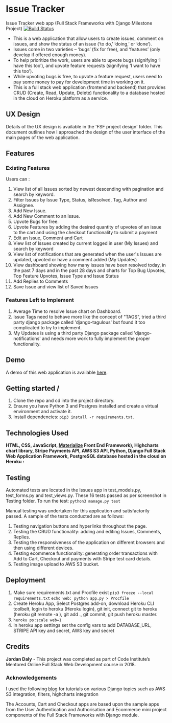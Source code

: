 # Issue Tracker
Issue Tracker web app (Full Stack Frameworks with Django Milestone Project)
[![Build Status](https://travis-ci.org/jordandaly/issue_tracker.svg?branch=master)](https://travis-ci.org/jordandaly/issue_tracker)

* This is a web application that allow users to create issues, comment on issues, and show the status of an issue (‘to do,’ ‘doing,’ or ‘done’).
* Issues come in two varieties – ‘bugs’ (fix for free), and ‘features’ (only develop if offered enough money). 
* To help prioritize the work, users are able to upvote bugs (signifying ‘I have this too’), and upvote feature requests (signifying ‘I want to have this too’).
* While upvoting bugs is free, to upvote a feature request, users need to pay some money to pay for development time in working on it.
* This is a full stack web application (frontend and backend) that provides CRUD (Create, Read, Update, Delete) functionality to a database hosted in the cloud on Heroku platform as a service. 

## UX Design

Details of the UX design is available in the 'FSF project design' folder. This document outlines how I approached the design of the user interface of the main pages of the web application.

## Features

### Existing Features

Users can :
1.	View list of all Issues sorted by newest descending with pagination and search by keyword.
2.  Filter Issues by Issue Type, Status, isResolved, Tag, Author and Assignee.
3.	Add New Issue.
4.  Add New Comment to an Issue.
5.	Upvote Bugs for free.
6.  Upvote Features by adding the desired quantity of upvotes of an issue to the cart and using the checkout functionality to submit a payment
7.	Edit an Issue, Comment and Cart
8.  View list of Issues created by current logged in user (My Issues) and search by keyword
9.  View list of notifications that are generated when the user's Issues are updated, upvoted or have a comment added (My Updates)
10. View dashboard showing how many issues have been resolved today, in the past 7 days and in the past 28 days and charts for Top Bug Upvotes, Top Feature Upvotes, Issue Type and Issue Status
11. Add Replies to Comments
12. Save Issue and view list of Saved Issues

### Features Left to Implement
1. Average Time to resolve Issue chart on Dashboard.
2. Issue Tags need to behave more like the concept of "TAGS", tried a third party django package called 'django-tagulous' but found it too complicated to try to implement.
3. My Updates is using a third party Django package called 'django-notifications' and needs more work to fully implement the proper functionality.

## Demo

A demo of this web application is available [here](https://daly-issue-tracker.herokuapp.com/).


## Getting started /

1. Clone the repo and cd into the project directory.
2. Ensure you have Python 3 and Postgres installed and create a virtual environment and activate it.
3. Install dependencies: `pip3 install -r requirements.txt`.


## Technologies Used

**HTML, CSS, JavaScript, [Materialize](https://materializecss.com/) Front End Framework), Highcharts chart library, Stripe Payments API, AWS S3 API, Python, Django Full Stack Web Application Framework, PostgreSQL database hosted in the cloud on Heroku :**

## Testing

Automated tests are located in the Issues app in test_models.py, test_forms.py and test_views.py. These 16 tests passed as per screenshot in Testing folder. To run the test:
`python3 manage.py test`

Manual testing was undertaken for this application and satisfactorily passed. A sample of the tests conducted are as follows:
1.	Testing navigation buttons and hyperlinks throughout the page.
2.	Testing the CRUD functionality: adding and editing Issues, Comments, Replies.
3.	Testing the responsiveness of the application on different browsers and then using different devices.
4.  Testing ecommerce functionality: generating order transactions with Add to Cart, Checkout and payments with Stripe test card details.
5. Testing image upload to AWS S3 bucket.

## Deployment
1. Make sure requirements.txt and Procfile exist
`pip3 freeze --local requirements.txt`
`echo web: python app.py > Procfile`
2. Create Heroku App, Select Postgres add-on, download Heroku CLI toolbelt, login to heroku (Heroku login), git init, connect git to heroku (heroku git remote -a <project>), git add ., git commit, git push heroku master.
3. `heroku ps:scale web=1`
4. In heroku app settings set the config vars to add DATABASE_URL, STRIPE API key and secret, AWS key and secret

## Credits

**Jordan Daly** - This project was completed as part of Code Institute’s Mentored Online Full Stack Web Development course in 2018.

### Acknowledgements
I used the following [blog](https://simpleisbetterthancomplex.com/) for tutorials on various Django topics such as AWS S3 integration, filters, highcharts integration

The Accounts, Cart and Checkout apps are based upon the sample apps from the User Authentication and Authorisation and Ecommerce mini project components of the Full Stack Frameworks with Django module.


